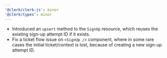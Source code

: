 ```yaml
---
'@clerk/clerk-js': minor
'@clerk/types': minor
---
```


- Introduced an `upsert` method to the `SignUp` resource, which reuses the existing sign-up attempt ID if it exists.
- Fix a ticket flow issue on `<SignUp />` component, where in some rare cases the initial ticket/context is lost, because of creating a new sign-up attempt ID.
